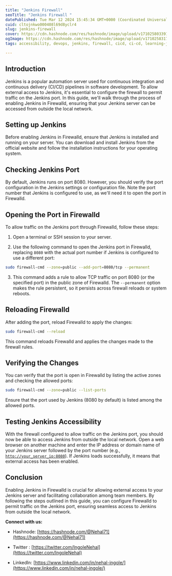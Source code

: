 ```yaml
---
title: "Jenkins Firewall"
seoTitle: "Jenkins Firewall "
datePublished: Tue Mar 12 2024 15:45:34 GMT+0000 (Coordinated Universal Time)
cuid: cltojnkwo000408l69d8yclr4
slug: jenkins-firewall
cover: https://cdn.hashnode.com/res/hashnode/image/upload/v1710258033916/1a2bbf24-7a6f-4d01-bc4b-98fd2cdb52fe.jpeg
ogImage: https://cdn.hashnode.com/res/hashnode/image/upload/v1710258317169/55fd4046-a034-43a2-a4cc-675c05f79831.jpeg
tags: accessibility, devops, jenkins, firewall, cicd, ci-cd, learning-journey, learn-in-public, jenkins-port-change

---
```


## Introduction

Jenkins is a popular automation server used for continuous integration and continuous delivery (CI/CD) pipelines in software development. To allow external access to Jenkins, it's essential to configure the firewall to permit traffic on the Jenkins port. In this guide, we'll walk through the process of enabling Jenkins in Firewalld, ensuring that your Jenkins server can be accessed from outside the local network.

## Setting up Jenkins

Before enabling Jenkins in Firewalld, ensure that Jenkins is installed and running on your server. You can download and install Jenkins from the official website and follow the installation instructions for your operating system.

## Checking Jenkins Port

By default, Jenkins runs on port 8080. However, you should verify the port configuration in the Jenkins settings or configuration file. Note the port number that Jenkins is configured to use, as we'll need it to open the port in Firewalld.

## Opening the Port in Firewalld

To allow traffic on the Jenkins port through Firewalld, follow these steps:

1. Open a terminal or SSH session to your server.
    
2. Use the following command to open the Jenkins port in Firewalld, replacing `8080` with the actual port number if Jenkins is configured to use a different port:
    

```bash
sudo firewall-cmd --zone=public --add-port=8080/tcp --permanent
```

3. This command adds a rule to allow TCP traffic on port 8080 (or the specified port) in the public zone of Firewalld. The `--permanent` option makes the rule persistent, so it persists across firewall reloads or system reboots.
    

## Reloading Firewalld

After adding the port, reload Firewalld to apply the changes:

```bash
sudo firewall-cmd --reload
```

This command reloads Firewalld and applies the changes made to the firewall rules.

## Verifying the Changes

You can verify that the port is open in Firewalld by listing the active zones and checking the allowed ports:

```bash
sudo firewall-cmd --zone=public --list-ports
```

Ensure that the port used by Jenkins (8080 by default) is listed among the allowed ports.

## Testing Jenkins Accessibility

With the firewall configured to allow traffic on the Jenkins port, you should now be able to access Jenkins from outside the local network. Open a web browser on another machine and enter the IP address or domain name of your Jenkins server followed by the port number (e.g., [`http://your_server_ip:8080`](http://your_server_ip:8080)). If Jenkins loads successfully, it means that external access has been enabled.

## Conclusion

Enabling Jenkins in Firewalld is crucial for allowing external access to your Jenkins server and facilitating collaboration among team members. By following the steps outlined in this guide, you can configure Firewalld to permit traffic on the Jenkins port, ensuring seamless access to Jenkins from outside the local network.

**Connect with us:**

* Hashnode: [https://hashnode.com/@Nehal71](https://hashnode.com/@Nehal71)
    
* Twitter : [https://twitter.com/IngoleNehal](https://twitter.com/IngoleNehal)
    
* LinkedIn: [https://www.linkedin.com/in/nehal-ingole/](https://www.linkedin.com/in/nehal-ingole/)